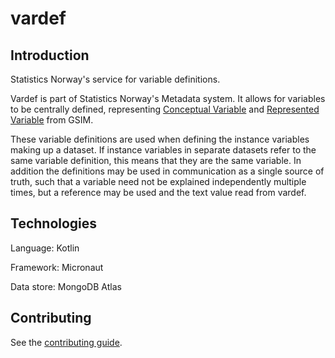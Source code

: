 # vardef

## Introduction

Statistics Norway's service for variable definitions.

Vardef is part of Statistics Norway's Metadata system. It allows for variables to be centrally defined, representing [Conceptual Variable](https://unece.github.io/GSIM-2.0/GSIMv2.html#conceptual-variable) and [Represented Variable](https://unece.github.io/GSIM-2.0/GSIMv2.html#represented-variable) from GSIM.

These variable definitions are used when defining the instance variables making up a dataset. If instance variables in separate datasets refer to the same variable definition, this means that they are the same variable. In addition the definitions may be used in communication as a single source of truth, such that a variable need not be explained independently multiple times, but a reference may be used and the text value read from vardef.

## Technologies

Language: Kotlin

Framework: Micronaut

Data store: MongoDB Atlas

## Contributing

See the [contributing guide](./CONTRIBUTING.md).
